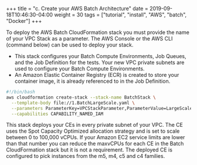 +++
title = "c. Create your AWS Batch Architecture"
date = 2019-09-18T10:46:30-04:00
weight = 30
tags = ["tutorial", "install", "AWS", "batch", "Docker"]
+++


To deploy the AWS Batch CloudFormation stack you must provide the name of your VPC Stack as a parameter. The AWS Console or the AWS CLI (command below) can be used to deploy your stack.
- This stack configures your Batch Compute Environments, Job Queues, and the Job Definition for the tests. Your new VPC private subnets are used to configure your Batch Compute Environments.
- An Amazon Elastic Container Registry (ECR) is created to store your container image, it is already referenced to in the Job Definition.

```bash
#!/bin/bash
aws cloudformation create-stack --stack-name BatchStack \
  --template-body file://1.BatchLargeScale.yaml \
  --parameters ParameterKey=VPCStackParameter,ParameterValue=LargeScaleVPC \
  --capabilities CAPABILITY_NAMED_IAM
```

This stack deploys your CEs in every private subnet of your VPC. The CE uses the Spot Capacity Optimized allocation strategy and is set to scale between 0 to 100,000 vCPUs. If your Amazon EC2 service limits are lower than that number you can reduce the maxvCPUs for each CE in the Batch CloudFormation stack but it is not a requirement. The deployed CE is configured to pick instances from the m5, m4, c5 and c4 families.
